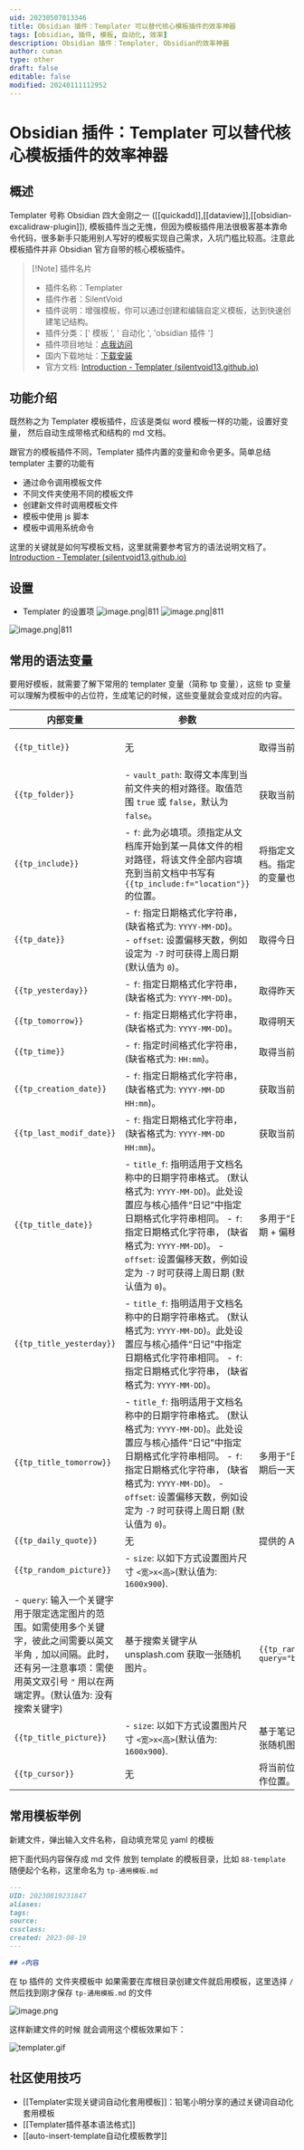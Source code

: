 ```yaml
---
uid: 20230507013346
title: Obsidian 插件：Templater 可以替代核心模板插件的效率神器
tags: [obsidian, 插件, 模板, 自动化, 效率]
description: Obsidian 插件：Templater, Obsidian的效率神器
author: cuman
type: other
draft: false
editable: false
modified: 20240111112952
---
```


# Obsidian 插件：Templater 可以替代核心模板插件的效率神器

## 概述

Templater 号称 Obsidian 四大金刚之一 ([[quickadd]],[[dataview]],[[obsidian-excalidraw-plugin]]), 模板插件当之无愧，但因为模板插件用法很极客基本靠命令代码，很多新手只能用别人写好的模板实现自己需求，入坑门槛比较高。注意此模板插件并非 Obsidian 官方自带的核心模板插件。

> [!Note] 插件名片
> - 插件名称：Templater
> - 插件作者：SilentVoid
> - 插件说明：增强模板，你可以通过创建和编辑自定义模板，达到快速创建笔记结构。
> - 插件分类：[' 模板 ', ' 自动化 ', 'obsidian 插件 ']
> - 插件项目地址：[点我访问](https://github.com/SilentVoid13/Templater)
> - 国内下载地址：[下载安装](https://pkmer.cn/products/plugin/pluginMarket/?templater-obsidian)
> - 官方文档: [Introduction - Templater (silentvoid13.github.io)](https://silentvoid13.github.io/Templater/)

## 功能介绍

既然称之为 Templater 模板插件，应该是类似 word 模板一样的功能，设置好变量， 然后自动生成带格式和结构的 md 文档。

跟官方的模板插件不同，Templater 插件内置的变量和命令更多。简单总结 templater 主要的功能有

- 通过命令调用模板文件
- 不同文件夹使用不同的模板文件
- 创建新文件时调用模板文件
- 模板中使用 js 脚本
- 模板中调用系统命令

这里的关键就是如何写模板文档，这里就需要参考官方的语法说明文档了。[Introduction - Templater (silentvoid13.github.io)](https://silentvoid13.github.io/Templater/)

## 设置

- Templater 的设置项
![image.png|811](https://cdn.pkmer.cn/images/202305141646579.png!pkmer)
![image.png|811](https://cdn.pkmer.cn/images/202305141648407.png!pkmer)

![image.png|811](https://cdn.pkmer.cn/images/202305141650262.png!pkmer)

## 常用的语法变量

要用好模板，就需要了解下常用的 templater 变量（简称 tp 变量），这些 tp 变量可以理解为模板中的占位符，生成笔记的时候，这些变量就会变成对应的内容。

| 内部变量                  | 参数                                                                                                                                                                                                                                                                          | 功能描述                                                                                               | 代码示例                                                      | 显示效果                                            |
| ------------------------- | ----------------------------------------------------------------------------------------------------------------------------------------------------------------------------------------------------------------------------------------------------------------------------- | ------------------------------------------------------------------------------------------------------ | ------------------------------------------------------------- | --------------------------------------------------- |
| `{{tp_title}}`            | 无                                                                                                                                                                                                                                                                            | 取得当前文件的名称                                                                                     | `{{tp_title}}`                                                | `一文掌握Obsidian模板`                              |
| `{{tp_folder}}`           | \- `vault_path`: 取得文本库到当前文件夹的相对路径。取值范围 `true` 或 `false`，默认为 `false`。                                                                                                                                                                                   | 获取当前目录的名称。                                                                                   | 1\. `{{tp_folder}}` 2\. `{{tp_folder:vault_path=true}}`       | 1\. `Obsidian`   2\. `写作/技术类/Obsidian教程` |
| `{{tp_include}}`          | \- `f`: 此为必填项。须指定从文档库开始到某一具体文件的相对路径，将该文件全部内容填充到当前文档中书写有 `{{tp_include:f="location"}}` 的位置。                                                                                                                                    | 将指定文件中全部内容的填入当前文档。指定文件可为另一样章，其中包含的变量也将解析替换（替换深度 `10`）。 | `{{tp_include:f="location"}}`                                 |                                                     |
| `{{tp_date}}`             | \- `f`: 指定日期格式化字符串， (缺省格式为: `YYYY-MM-DD`)。  <br> \- `offset`: 设置偏移天数，例如设定为 `-7` 时可获得上周日期 (默认值为 `0`)。                                                                                                                                    |       取得今日 + 偏移天数的日期。                                                                                                  |    `{{tp_date:f="ll", offset=7}}`                                                             |                                                     |                                                                                                                                                                                                                                          | `Apr 1, 2021`                                                                                          |                                                               |                                                     |
| `{{tp_yesterday}}`        | \- `f`: 指定日期格式化字符串， (缺省格式为: `YYYY-MM-DD`)。                                                                                                                                                                                                                   | 取得昨天的日期。                                                                                       | `{{tp_yesterday}}`                                            | `2021-03-24`                                        |
| `{{tp_tomorrow}}`         | \- `f`: 指定日期格式化字符串， (缺省格式为: `YYYY-MM-DD`)。                                                                                                                                                                                                                   | 取得明天的日期。                                                                                       | `{{tp_tomorrow}}`                                             | `2021-03-26`                                        |
| `{{tp_time}}`             | \- `f`: 指定时间格式化字符串， (缺省格式为: `HH:mm`)。                                                                                                                                                                                                                        | 取得当前时间。                                                                                         | 1\. `{{tp_time}}` 2\. `{{tp_time:f="H:m:s"}}`                 | 1\. `08:36`  2\. `8:36:9`                           |
| `{{tp_creation_date}}`    | \- `f`: 指定日期格式化字符串， (缺省格式为: `YYYY-MM-DD HH:mm`)。                                                                                                                                                                                                             | 获取当前文档创建时的日期。                                                                             | `{{tp_creation_date}}`                                        | `2021-03-21 13:03`                                  |
| `{{tp_last_modif_date}}`  | \- `f`: 指定日期格式化字符串， (缺省格式为: `YYYY-MM-DD HH:mm`)。                                                                                                                                                                                                             | 获取当前文档最后修改的日期。                                                                           | `{{tp_last_modif_date}}`                                      | `2021-03-25 08:36`                                  |
| `{{tp_title_date}}`       | \- `title_f`: 指明适用于文档名称中的日期字符串格式。 (默认格式为: `YYYY-MM-DD`)。此处设置应与核心插件“日记”中指定日期格式化字符串相同。  \- `f`: 指定日期格式化字符串， (缺省格式为: `YYYY-MM-DD`)。 \- `offset`: 设置偏移天数，例如设定为 `-7` 时可获得上周日期 (默认值为 `0`)。 | 多用于“日记”。可获取文件名中包含的日期 + 偏移天数。                                                    | `{{tp_title_date:title_f="YYYY-MM-DD_dddd", f="YYYY-MM-DD"}}` | `2021-03-26`                                        |
| `{{tp_title_yesterday}}`  | \- `title_f`: 指明适用于文档名称中的日期字符串格式。 (默认格式为: `YYYY-MM-DD`)。此处设置应与核心插件“日记”中指定日期格式化字符串相同。    \- `f`: 指定日期格式化字符串， (缺省格式为: `YYYY-MM-DD`)。                                                                                                                                     |                                                                                                        |                                                                                                                 |\- `offset`: 设置偏移天数，例如设定为 `-7` 时可获得上周日期 (默认值为 `0`)。 | 多用于“日记”。可获取文件名中包含的日期前一天 + 偏移天数。 | `{{tp_title_yesterday:title_f=="YYYY-MM-DD_dddd, f="YYYY-MM-DD"}}` | `2021-03-25` |
| `{{tp_title_tomorrow}}` | \- `title_f`: 指明适用于文档名称中的日期字符串格式。 (默认格式为: `YYYY-MM-DD`)。此处设置应与核心插件“日记”中指定日期格式化字符串相同。  \- `f`: 指定日期格式化字符串， (缺省格式为: `YYYY-MM-DD`)。  \- `offset`: 设置偏移天数，例如设定为 `-7` 时可获得上周日期 (默认值为 `0`)。 | 多用于“日记”。可获取文件名中包含的日期后一天 + 偏移天数。 | `{{tp_title_tomorrow_title:title_f=="YYYY-MM-DD_dddd, f="YYYY-MM-DD"}}` | `2021-03-27` |
| `{{tp_daily_quote}}` | 无 |  提供的 API 取得每日名言摘引。 | `{{tp_daily_quote}}` |  |
| `{{tp_random_picture}}` | \- `size`: 以如下方式设置图片尺寸 `<宽>x<高>`(默认值为: `1600x900`).
\- `query`: 输入一个关键字用于限定选定图片的范围。如需使用多个关键字，彼此之间需要以英文半角 `,` 加以间隔。此时，还有另一注意事项：需使用英文双引号 `"` 用以在两端定界。(默认值为: 没有搜索关键字) | 基于搜索关键字从 unsplash.com 获取一张随机图片。 | `{{tp_random_picture:size="800x600", query="beijing"}}` |  |
| `{{tp_title_picture}}` | \- `size`: 以如下方式设置图片尺寸 `<宽>x<高>`(默认值为: `1600x900`). | 基于笔记标题从 unsplash.com 获取一张随机图片。 | `{{tp_title_picture:size="800x600"}}` |  |
| `{{tp_cursor}}` | 无 | 将当前位置设定为套壳样章后游标的操作位置。 | `{{tp_cursor}}` |  |

## 常用模板举例

新建文件，弹出输入文件名称，自动填充常见 yaml 的模板

把下面代码内容保存成 md 文件 放到 template 的模板目录，比如 `88-template` 随便起个名称，这里命名为 `tp-通用模板.md`

```md
---
UID: 20230819231847 
aliases: 
tags: 
source: 
cssclass: 
created: 2023-08-19
---

## ✍内容

```

在 tp 插件的 文件夹模板中 如果需要在库根目录创建文件就启用模板，这里选择 `/` 然后找到刚才保存 `tp-通用模板.md` 的文件

![image.png](https://cdn.pkmer.cn/images/202305141711170.png!pkmer)

这样新建文件的时候 就会调用这个模板效果如下：

![templater.gif](https://cdn.pkmer.cn/images/202305141719847.gif!pkmer)

## 社区使用技巧

- [[Templater实现关键词自动化套用模板]]：铅笔小明分享的通过关键词自动化套用模板
- [[Templater插件基本语法格式]]
- [[auto-insert-template自动化模板教学]]